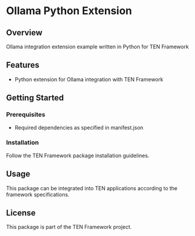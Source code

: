 # Ollama Python Extension

## Overview

Ollama integration extension example written in Python for TEN Framework

## Features

- Python extension for Ollama integration with TEN Framework

## Getting Started

### Prerequisites

- Required dependencies as specified in manifest.json

### Installation

Follow the TEN Framework package installation guidelines.

## Usage

This package can be integrated into TEN applications according to the framework specifications.

## License

This package is part of the TEN Framework project.
